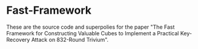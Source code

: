 # Fast-Framework
These are the source code and superpolies for the paper "The Fast Framework for Constructing Valuable Cubes to Implement a Practical Key-Recovery Attack on 832-Round Trivium".


